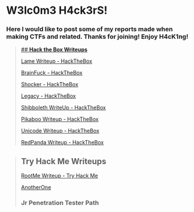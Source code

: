 #           W3lc0m3 H4ck3rS!
### Here I would like to post some of my reports made when making CTFs and related. Thanks for joining! Enjoy H4cK1ng!

> [## **Hack the Box Writeups**](/HackTheBox/index.md)
>
> [Lame Writeup - HackTheBox](/HackTheBox/Lame.md)
> 
> [BrainFuck - HackTheBox](/HackTheBox/Brainfuck.md)
> 
> [Shocker - HackTheBox](/HackTheBox/Shocker.md)
> 
> [Legacy - HackTheBox](/HackTheBox/Legacy.md)
> 
> [Shibboleth WriteUp - HackTheBox](/HackTheBox/Shibboleth.md)
> 
> [Pikaboo Writeup - HackTheBox](/HackTheBox/Pikaboo.md)
>
> [Unicode Writeup - HackTheBox](/HackTheBox/Unicode.md)
> 
> [RedPanda Writeup - HackTheBox](/HackTheBox/RedPanda.md)

> ## **Try Hack Me Writeups**
> 
> [RootMe Writeup - Try Hack Me](/RootMe.md)
> 
> [AnotherOne](/Algo.md)
> 
> ### **Jr Penetration Tester Path**
> 
